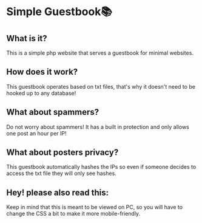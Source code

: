 # Simple Guestbook📚

## What is it?
This is a simple php website that serves a guestbook for minimal websites.

## How does it work?
This guestbook operates based on txt files, that's why it doesn't need to be hooked up to any database!

## What about spammers?
Do not worry about spammers! It has a built in protection and only allows one post an hour per IP!

## What about posters privacy?
This guestbook automatically hashes the IPs so even if someone decides to access the txt file they will only see hashes.

## Hey! please also read this:
Keep in mind that this is meant to be viewed on PC, so you will have to change the CSS a bit to make it more mobile-friendly.
